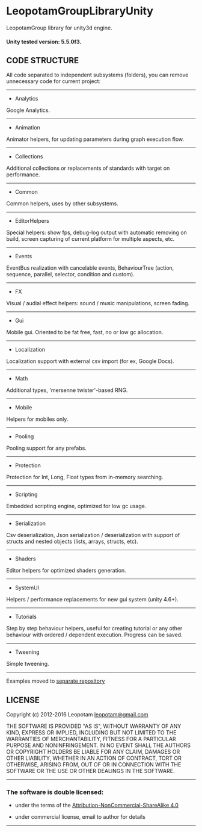 # LeopotamGroupLibraryUnity
LeopotamGroup library for unity3d engine.

#### Unity tested version: 5.5.0f3.

## CODE STRUCTURE

All code separated to independent subsystems (folders),
you can remove unnecessary code for current project:

----------------------------------------------------------------------------

* Analytics

Google Analytics.

----------------------------------------------------------------------------

* Animation

Animator helpers, for updating parameters during graph execution flow.

----------------------------------------------------------------------------

* Collections

Additional collections or replacements of standards with target on performance.

----------------------------------------------------------------------------

* Common

Common helpers, uses by other subsystems.

----------------------------------------------------------------------------

* EditorHelpers

Special helpers: show fps, debug-log output with automatic removing on build,
screen capturing of current platform for multiple aspects, etc.

----------------------------------------------------------------------------

* Events

EventBus realization with cancelable events, BehaviourTree (action, sequence,
parallel, selector, condition and custom).

----------------------------------------------------------------------------

* FX

Visual / audial effect helpers: sound / music manipulations, screen fading.

----------------------------------------------------------------------------

* Gui

Mobile gui. Oriented to be fat free, fast, no or low gc allocation.

----------------------------------------------------------------------------

* Localization

Localization support with external csv import (for ex, Google Docs).

----------------------------------------------------------------------------

* Math

Additional types, 'mersenne twister'-based RNG.

----------------------------------------------------------------------------

* Mobile

Helpers for mobiles only.

----------------------------------------------------------------------------

* Pooling

Pooling support for any prefabs.

----------------------------------------------------------------------------

* Protection

Protection for Int, Long, Float types from in-memory searching.

----------------------------------------------------------------------------

* Scripting

Embedded scripting engine, optimized for low gc usage.

----------------------------------------------------------------------------

* Serialization

Csv deserialization, Json serialization / deserialization with support of
structs and nested objects (lists, arrays, structs, etc).

----------------------------------------------------------------------------

* Shaders

Editor helpers for optimized shaders generation.

----------------------------------------------------------------------------

* SystemUI

Helpers / performance replacements for new gui system (unity 4.6+).

----------------------------------------------------------------------------

* Tutorials

Step by step behaviour helpers, useful for creating tutorial or any
other behaviour with ordered / dependent execution. Progress can be saved.

----------------------------------------------------------------------------

* Tweening

Simple tweening.

----------------------------------------------------------------------------

Examples moved to [separate repository](https://github.com/Leopotam/LeopotamGroupLibraryUnity.Examples/)

## LICENSE
Copyright (c) 2012-2016 Leopotam <leopotam@gmail.com>

THE SOFTWARE IS PROVIDED "AS IS", WITHOUT WARRANTY OF ANY KIND, EXPRESS OR
IMPLIED, INCLUDING BUT NOT LIMITED TO THE WARRANTIES OF MERCHANTABILITY,
FITNESS FOR A PARTICULAR PURPOSE AND NONINFRINGEMENT.  IN NO EVENT SHALL THE
AUTHORS OR COPYRIGHT HOLDERS BE LIABLE FOR ANY CLAIM, DAMAGES OR OTHER
LIABILITY, WHETHER IN AN ACTION OF CONTRACT, TORT OR OTHERWISE, ARISING FROM,
OUT OF OR IN CONNECTION WITH THE SOFTWARE OR THE USE OR OTHER DEALINGS IN
THE SOFTWARE.

----------------------------------------------------------------------------
### The software is double licensed:
* under the terms of the [Attribution-NonCommercial-ShareAlike 4.0](https://creativecommons.org/licenses/by-nc-sa/4.0/)

* under commercial license, email to author for details

----------------------------------------------------------------------------
